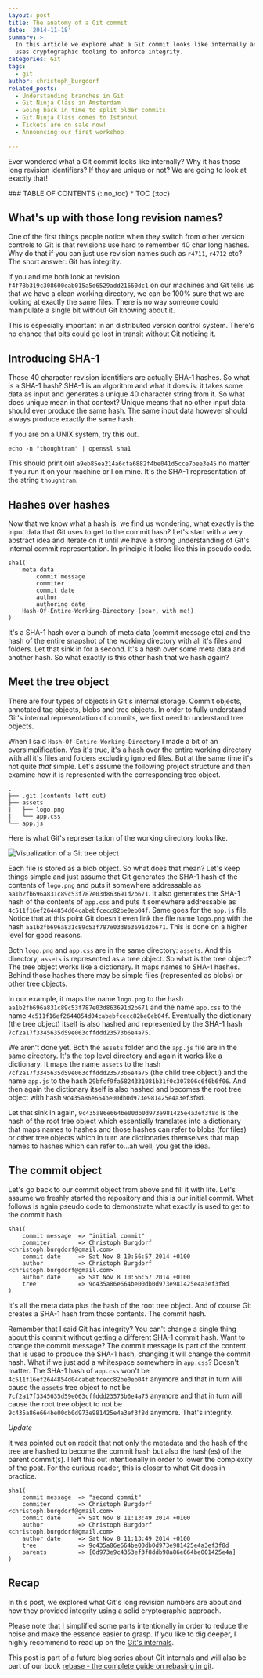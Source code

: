 ```yaml
---
layout: post
title: The anatomy of a Git commit
date: '2014-11-18'
summary: >-
  In this article we explore what a Git commit looks like internally and how Git
  uses cryptographic tooling to enforce integrity.
categories: Git
tags:
  - git
author: christoph_burgdorf
related_posts:
  - Understanding branches in Git
  - Git Ninja Class in Amsterdam
  - Going back in time to split older commits
  - Git Ninja Class comes to Istanbul
  - Tickets are on sale now!
  - Announcing our first workshop

---
```


Ever wondered what a Git commit looks like internally? Why it has those long revision identifiers? If they are unique or not? We are going to look at exactly that!

<div class="thtrm-toc" markdown="1">
### TABLE OF CONTENTS
{:.no_toc}
* TOC
{:toc}
</div>

## What's up with those long revision names?

One of the first things people notice when they switch from other version controls to Git is that revisions use hard to remember 40 char long hashes. Why do that if you can just use revision names such as `r4711`, `r4712` etc? The short answer: Git has integrity. 

If you and me both look at revision `f4f78b319c308600eab015a5d6529add21660dc1` on our machines and Git tells us that we have a clean working directory, we can be 100% sure that we are looking at exactly the same files. There is no way someone could manipulate a single bit without Git knowing about it.

This is especially important in an distributed version control system. There's no chance that bits could go lost in transit without Git noticing it.

## Introducing SHA-1 

Those 40 character revision identifiers are actually SHA-1 hashes. So what is a SHA-1 hash? SHA-1 is an algorithm and what it does is: it takes some data as input and generates a unique 40 character string from it. So what does unique mean in that context? Unique means that no other input data should ever produce the same hash. The same input data however should always produce exactly the same hash.

If you are on a UNIX system, try this out.

`echo -n "thoughtram" | openssl sha1`

This should print out `a9eb85ea214a6cfa6882f4be041d5cce7bee3e45` no matter if you run it on your machine or I on mine. It's the SHA-1 representation of the string `thoughtram`.

## Hashes over hashes

Now that we know what a hash is, we find us wondering, what exactly is the input data that Git uses to get to the commit hash? Let's start with a very abstract idea and iterate on it until we have a strong understanding of Git's internal commit representation. In principle it looks like this in pseudo code.

    sha1(
        meta data
            commit message
            commiter
            commit date
            author
            authoring date
        Hash-Of-Entire-Working-Directory (bear, with me!)
    )

It's a SHA-1 hash over a bunch of meta data (commit message etc) and the hash of the entire snapshot of the working directory with all it's files and folders. Let that sink in for a second. It's a hash over some meta data and another hash. So what exactly is this other hash that we hash again?

## Meet the tree object

There are four types of objects in Git's internal storage. Commit objects, annotated tag objects, blobs and tree objects. In order to fully understand Git's internal representation of commits, we first need to understand tree objects.

When I said `Hash-Of-Entire-Working-Directory` I made a bit of an oversimplification. Yes it's true, it's a hash over the entire working directory with all it's files and folders excluding ignored files. But at the same time it's not quite *that* simple. Let's assume the following project structure and then examine how it is represented with the corresponding tree object.

    .
    ├── .git (contents left out)
    ├── assets
    |   ├── logo.png
    |   └── app.css
    └── app.js

Here is what Git's representation of the working directory looks like.

<img alt="Visualization of a Git tree object" src="/assets/git_tree.png">

Each file is stored as a blob object. So what does that mean? Let's keep things simple and just assume that Git generates the SHA-1 hash of the contents of `logo.png` and puts it somewhere addressable as `aa1b2fb696a831c89c53f787e03d863691d2b671`. It also generates the SHA-1 hash of the contents of `app.css` and puts it somewhere addressable as `4c511f16ef2644854d04cabebfcecc82be0eb04f`. Same goes for the `app.js` file. Notice that at this point Git doesn't even link the file name `logo.png` with the hash `aa1b2fb696a831c89c53f787e03d863691d2b671`. This is done on a higher level for good reasons.

Both `logo.png` and `app.css` are in the same directory: `assets`. And this directory, `assets` is represented as a tree object. So what is the tree object? The tree object works like a dictionary. It maps names to SHA-1 hashes. Behind those hashes there may be simple files (represented as blobs) or other tree objects.

In our example, it maps the name `logo.png` to the hash `aa1b2fb696a831c89c53f787e03d863691d2b671` and the name `app.css` to the name `4c511f16ef2644854d04cabebfcecc82be0eb04f`. Eventually the dictionary (the tree object) itself is also hashed and represented by the SHA-1 hash `7cf2a17f3345635d59e063cffddd23573b6e4a75`.

We aren't done yet. Both the `assets` folder and the `app.js` file are in the same directory. It's the top level directory and again it works like a dictionary. It maps the name `assets` to the hash `7cf2a17f3345635d59e063cffddd23573b6e4a75` (the child tree object!) and the name `app.js` to the hash `29bfcf9fa5824331081b31f0c307806c6f6b6f06`. And then again the dictionary itself is also hashed and becomes the root tree object with hash `9c435a86e664be00db0d973e981425e4a3ef3f8d`.

Let that sink in again, `9c435a86e664be00db0d973e981425e4a3ef3f8d` is the hash of the root tree object which essentially translates into a dictionary that maps names to hashes and those hashes can refer to blobs (for files) or other tree objects which in turn are dictionaries themselves that map names to hashes which can refer to...ah well, you get the idea.

## The commit object

Let's go back to our commit object from above and fill it with life. Let's assume we freshly started the repository and this is our initial commit. What follows is again pseudo code to demonstrate what exactly is used to get to the commit hash.

    sha1(
        commit message  => "initial commit"
        commiter        => Christoph Burgdorf <christoph.burgdorf@gmail.com>
        commit date     => Sat Nov 8 10:56:57 2014 +0100
        author          => Christoph Burgdorf <christoph.burgdorf@gmail.com>
        author date     => Sat Nov 8 10:56:57 2014 +0100
        tree            => 9c435a86e664be00db0d973e981425e4a3ef3f8d
    )

It's all the meta data plus the hash of the root tree object. And of course Git creates a SHA-1 hash from those contents. The commit hash.

Remember that I said Git has integrity? You can't change a single thing about this commit without getting a different SHA-1 commit hash. Want to change the commit message? The commit message is part of the content that is used to produce the SHA-1 hash, changing it will change the commit hash. What if we just add a whitespace somewhere in `app.css`? Doesn't matter. The SHA-1 hash of `app.css` won't be `4c511f16ef2644854d04cabebfcecc82be0eb04f` anymore and that in turn will cause the `assets` tree object to not be `7cf2a17f3345635d59e063cffddd23573b6e4a75` anymore and that in turn will cause the root tree object to not be `9c435a86e664be00db0d973e981425e4a3ef3f8d` anymore. That's integrity.

*Update*

It was [pointed out on reddit](http://www.reddit.com/r/git/comments/2mocvq/the_anatomy_of_a_git_commit/cm6unkp) that not only the metadata and the hash of the tree are hashed to become the commit hash but also the hash(es) of the parent commit(s). I left this out intentionally in order to lower the complexity of the post. For the curious reader, this is closer to what Git does in practice.

    sha1(
        commit message  => "second commit"
        commiter        => Christoph Burgdorf <christoph.burgdorf@gmail.com>
        commit date     => Sat Nov 8 11:13:49 2014 +0100
        author          => Christoph Burgdorf <christoph.burgdorf@gmail.com>
        author date     => Sat Nov 8 11:13:49 2014 +0100
        tree            => 9c435a86e664be00db0d973e981425e4a3ef3f8d
        parents         => [0d973e9c4353ef3f8ddb98a86e664be001425e4a]
    )

## Recap

In this post, we explored what Git's long revision numbers are about and how they provided integrity using a solid cryptographic approach.

Please note that I simplified some parts intentionally in order to reduce the noise and make the essence easier to grasp. If you like to dig deeper, I highly recommend to read up on the [Git's internals](http://git-scm.com/book/en/v2/Git-Internals-Git-Objects).

This post is part of a future blog series about Git internals and will also be part of our book [rebase - the complete guide on rebasing in git](https://leanpub.com/rebase-the-complete-guide-on-rebasing-in-git).

